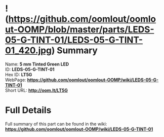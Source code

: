 
!(https://github.com/oomlout/oomlout-OOMP/blob/master/parts/LEDS-05-G-TINT-01/LEDS-05-G-TINT-01_420.jpg)
Summary
=================
  
Name: __5 mm Tinted Green LED__    
ID: __LEDS-05-G-TINT-01__   
Hex ID: __LT5G__   
WebPage: __https://github.com/oomlout/oomlout-OOMP/wiki/LEDS-05-G-TINT-01__   
Short URL: __http://oom.lt/LT5G__   

Full Details
==========================
Full summary of this part can be found in the wiki:   
__https://github.com/oomlout/oomlout-OOMP/wiki/LEDS-05-G-TINT-01__    

